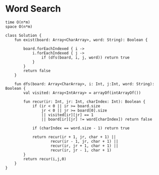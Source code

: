 

# Word Search
    
    time O(n*m)
    space O(n*m)

    class Solution {
        fun exist(board: Array<CharArray>, word: String): Boolean {
            
            board.forEachIndexed { i -> 
                i.forEachIndexed { j ->
                    if (dfs(board, i, j, word)) return true 
                }
            }
            return false
        }

        fun dfs(board: Array<CharArray>, i: Int, j:Int, word: String): Boolean {
            val visited: Array<IntArray> = arrayOf(intArrayOf())            

            fun recur(ir: Int, jr: Int, charIndex: Int): Boolean {
                if (ir < 0 || ir >= board.size
                    jr < 0 || jr >= board[0].size
                    || visited[ir][jr] == 1
                    || board[ir][jr] != word[charIndex]) return false
                
                if (charIndex == word.size - 1) return true

                return recur(ir + 1, jr, char + 1) ||
                        recur(ir - 1, jr, char + 1) ||
                        recur(ir, jr + 1, char + 1) ||
                        recur(ir, jr - 1, char + 1)
            }
            return recur(i,j,0)
        }
    }